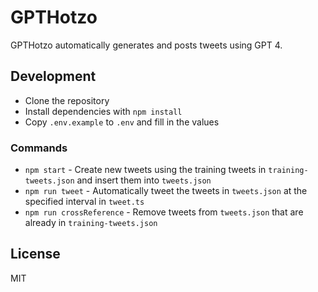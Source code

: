 # GPTHotzo

GPTHotzo automatically generates and posts tweets using GPT 4.

## Development

- Clone the repository
- Install dependencies with `npm install`
- Copy `.env.example` to `.env` and fill in the values

### Commands

- `npm start` - Create new tweets using the training tweets in `training-tweets.json` and insert them into `tweets.json`
- `npm run tweet` - Automatically tweet the tweets in `tweets.json` at the specified interval in `tweet.ts`
- `npm run crossReference` - Remove tweets from `tweets.json` that are already in `training-tweets.json`

## License

MIT
